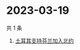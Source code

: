 # 2023-03-19

共 1 条

<!-- BEGIN ZHIHUSEARCH -->
<!-- 最后更新时间 Sun Mar 19 2023 03:04:41 GMT+0800 (China Standard Time) -->
1. [土耳其支持芬兰加入北约](https://www.zhihu.com/search?q=土耳其支持芬兰加入北约)
<!-- END ZHIHUSEARCH -->
